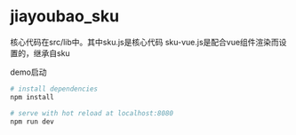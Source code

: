 # jiayoubao_sku



核心代码在src/lib中。其中sku.js是核心代码
sku-vue.js是配合vue组件渲染而设置的，继承自sku


demo启动
``` bash
# install dependencies
npm install

# serve with hot reload at localhost:8080
npm run dev

```